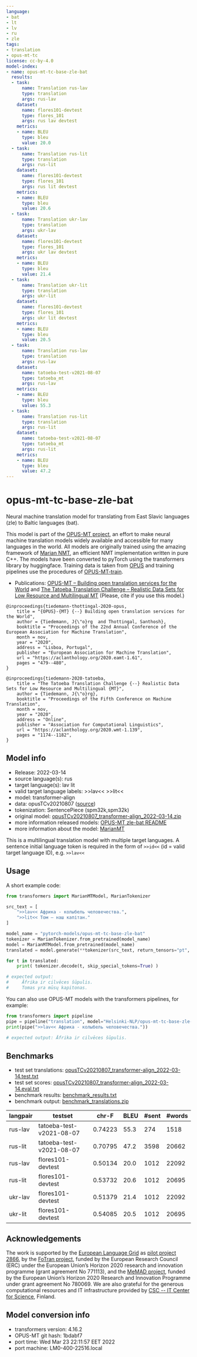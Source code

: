 ```yaml
---
language:
- bat
- lt
- lv
- ru
- zle
tags:
- translation
- opus-mt-tc
license: cc-by-4.0
model-index:
- name: opus-mt-tc-base-zle-bat
  results:
  - task:
      name: Translation rus-lav
      type: translation
      args: rus-lav
    dataset:
      name: flores101-devtest
      type: flores_101
      args: rus lav devtest
    metrics:
    - name: BLEU
      type: bleu
      value: 20.0
  - task:
      name: Translation rus-lit
      type: translation
      args: rus-lit
    dataset:
      name: flores101-devtest
      type: flores_101
      args: rus lit devtest
    metrics:
    - name: BLEU
      type: bleu
      value: 20.6
  - task:
      name: Translation ukr-lav
      type: translation
      args: ukr-lav
    dataset:
      name: flores101-devtest
      type: flores_101
      args: ukr lav devtest
    metrics:
    - name: BLEU
      type: bleu
      value: 21.4
  - task:
      name: Translation ukr-lit
      type: translation
      args: ukr-lit
    dataset:
      name: flores101-devtest
      type: flores_101
      args: ukr lit devtest
    metrics:
    - name: BLEU
      type: bleu
      value: 20.5
  - task:
      name: Translation rus-lav
      type: translation
      args: rus-lav
    dataset:
      name: tatoeba-test-v2021-08-07
      type: tatoeba_mt
      args: rus-lav
    metrics:
    - name: BLEU
      type: bleu
      value: 55.3
  - task:
      name: Translation rus-lit
      type: translation
      args: rus-lit
    dataset:
      name: tatoeba-test-v2021-08-07
      type: tatoeba_mt
      args: rus-lit
    metrics:
    - name: BLEU
      type: bleu
      value: 47.2
---
```

# opus-mt-tc-base-zle-bat

Neural machine translation model for translating from East Slavic languages (zle) to Baltic languages (bat).

This model is part of the [OPUS-MT project](https://github.com/Helsinki-NLP/Opus-MT), an effort to make neural machine translation models widely available and accessible for many languages in the world. All models are originally trained using the amazing framework of [Marian NMT](https://marian-nmt.github.io/), an efficient NMT implementation written in pure C++. The models have been converted to pyTorch using the transformers library by huggingface. Training data is taken from [OPUS](https://opus.nlpl.eu/) and training pipelines use the procedures of [OPUS-MT-train](https://github.com/Helsinki-NLP/Opus-MT-train).

* Publications: [OPUS-MT – Building open translation services for the World](https://aclanthology.org/2020.eamt-1.61/) and [The Tatoeba Translation Challenge – Realistic Data Sets for Low Resource and Multilingual MT](https://aclanthology.org/2020.wmt-1.139/) (Please, cite if you use this model.)

```
@inproceedings{tiedemann-thottingal-2020-opus,
    title = "{OPUS}-{MT} {--} Building open translation services for the World",
    author = {Tiedemann, J{\"o}rg  and Thottingal, Santhosh},
    booktitle = "Proceedings of the 22nd Annual Conference of the European Association for Machine Translation",
    month = nov,
    year = "2020",
    address = "Lisboa, Portugal",
    publisher = "European Association for Machine Translation",
    url = "https://aclanthology.org/2020.eamt-1.61",
    pages = "479--480",
}

@inproceedings{tiedemann-2020-tatoeba,
    title = "The Tatoeba Translation Challenge {--} Realistic Data Sets for Low Resource and Multilingual {MT}",
    author = {Tiedemann, J{\"o}rg},
    booktitle = "Proceedings of the Fifth Conference on Machine Translation",
    month = nov,
    year = "2020",
    address = "Online",
    publisher = "Association for Computational Linguistics",
    url = "https://aclanthology.org/2020.wmt-1.139",
    pages = "1174--1182",
}
```

## Model info

* Release: 2022-03-14
* source language(s): rus
* target language(s): lav lit
* valid target language labels: >>lav<< >>lit<<
* model: transformer-align
* data: opusTCv20210807 ([source](https://github.com/Helsinki-NLP/Tatoeba-Challenge))
* tokenization: SentencePiece (spm32k,spm32k)
* original model: [opusTCv20210807_transformer-align_2022-03-14.zip](https://object.pouta.csc.fi/Tatoeba-MT-models/zle-bat/opusTCv20210807_transformer-align_2022-03-14.zip)
* more information released models: [OPUS-MT zle-bat README](https://github.com/Helsinki-NLP/Tatoeba-Challenge/tree/master/models/zle-bat/README.md)
* more information about the model: [MarianMT](https://huggingface.co/docs/transformers/model_doc/marian)

This is a multilingual translation model with multiple target languages. A sentence initial language token is required in the form of `>>id<<` (id = valid target language ID), e.g. `>>lav<<`

## Usage

A short example code:

```python
from transformers import MarianMTModel, MarianTokenizer

src_text = [
    ">>lav<< Африка - колыбель человечества.",
    ">>lit<< Том — наш капітан."
]

model_name = "pytorch-models/opus-mt-tc-base-zle-bat"
tokenizer = MarianTokenizer.from_pretrained(model_name)
model = MarianMTModel.from_pretrained(model_name)
translated = model.generate(**tokenizer(src_text, return_tensors="pt", padding=True))

for t in translated:
    print( tokenizer.decode(t, skip_special_tokens=True) )

# expected output:
#     Āfrika ir cilvēces šūpulis.
#     Tomas yra mūsų kapitonas.
```

You can also use OPUS-MT models with the transformers pipelines, for example:

```python
from transformers import pipeline
pipe = pipeline("translation", model="Helsinki-NLP/opus-mt-tc-base-zle-bat")
print(pipe(">>lav<< Африка - колыбель человечества."))

# expected output: Āfrika ir cilvēces šūpulis.
```

## Benchmarks

* test set translations: [opusTCv20210807_transformer-align_2022-03-14.test.txt](https://object.pouta.csc.fi/Tatoeba-MT-models/zle-bat/opusTCv20210807_transformer-align_2022-03-14.test.txt)
* test set scores: [opusTCv20210807_transformer-align_2022-03-14.eval.txt](https://object.pouta.csc.fi/Tatoeba-MT-models/zle-bat/opusTCv20210807_transformer-align_2022-03-14.eval.txt)
* benchmark results: [benchmark_results.txt](benchmark_results.txt)
* benchmark output: [benchmark_translations.zip](benchmark_translations.zip)

| langpair | testset | chr-F | BLEU  | #sent | #words |
|----------|---------|-------|-------|-------|--------|
| rus-lav | tatoeba-test-v2021-08-07 | 0.74223 | 55.3 | 274 | 1518 |
| rus-lit | tatoeba-test-v2021-08-07 | 0.70795 | 47.2 | 3598 | 20662 |
| rus-lav | flores101-devtest | 0.50134 | 20.0 | 1012 | 22092 |
| rus-lit | flores101-devtest | 0.53732 | 20.6 | 1012 | 20695 |
| ukr-lav | flores101-devtest | 0.51379 | 21.4 | 1012 | 22092 |
| ukr-lit | flores101-devtest | 0.54085 | 20.5 | 1012 | 20695 |

## Acknowledgements

The work is supported by the [European Language Grid](https://www.european-language-grid.eu/) as [pilot project 2866](https://live.european-language-grid.eu/catalogue/#/resource/projects/2866), by the [FoTran project](https://www.helsinki.fi/en/researchgroups/natural-language-understanding-with-cross-lingual-grounding), funded by the European Research Council (ERC) under the European Union’s Horizon 2020 research and innovation programme (grant agreement No 771113), and the [MeMAD project](https://memad.eu/), funded by the European Union’s Horizon 2020 Research and Innovation Programme under grant agreement No 780069. We are also grateful for the generous computational resources and IT infrastructure provided by [CSC -- IT Center for Science](https://www.csc.fi/), Finland.

## Model conversion info

* transformers version: 4.16.2
* OPUS-MT git hash: 1bdabf7
* port time: Wed Mar 23 22:11:57 EET 2022
* port machine: LM0-400-22516.local
